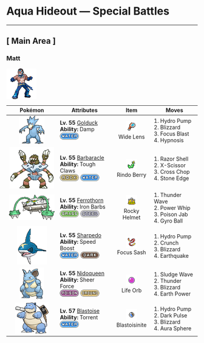 # Aqua Hideout — Special Battles

---

## [ Main Area ]


### Matt

![Matt](../../assets/important_trainers/matt.png "Matt")

| Pokémon | Attributes | Item | Moves |
|:-------:|------------|:----:|-------|
| ![Golduck](../../assets/sprites/golduck/front.gif "Golduck: Golduck is the fastest swimmer among all Pokémon. It swims effortlessly, even in a rough, stormy sea. It sometimes rescues people from wrecked ships floundering in high seas.") | **Lv. 55** [Golduck](../../pokemon/golduck.md)<br>**Ability:** <span class="tooltip" title="Prevents the use of self-destructing moves.">Damp</span><br>![water](../../assets/types/water.png) | ![Wide Lens](../../assets/items/wide_lens.png "Wide Lens")<br><span class="tooltip" title="Held: Increases the accuracy of any move the holder uses by 10% (multiplied; i.e. 70% accuracy is increased to 77%).">Wide Lens</span> | 1. <span class="tooltip" title="The foe is blasted by a huge volume of water launched under great pressure. ">Hydro Pump</span><br>2. <span class="tooltip" title="A howling blizzard is summoned to strike the foe. It may also freeze the target solid.">Blizzard</span><br>3. <span class="tooltip" title="The user heightens its mental focus and unleashes its power. It may also lower the target’s Sp. Def.">Focus Blast</span><br>4. <span class="tooltip" title="The user employs hypnotic suggestion to make the target fall into a deep sleep.">Hypnosis</span> |
| ![Barbaracle](../../assets/sprites/barbaracle/front.gif "Barbaracle: Barbaracle’s legs and hands have minds of their own, and they will move independently. But they usually follow the head’s orders.") | **Lv. 55** [Barbaracle](../../pokemon/barbaracle.md)<br>**Ability:** <span class="tooltip" title="Powers up moves that make direct contact.">Tough Claws</span><br>![rock](../../assets/types/rock.png) ![water](../../assets/types/water.png) | ![Rindo Berry](../../assets/items/rindo_berry.png "Rindo Berry")<br><span class="tooltip" title="Held in battle :   When the holder would take super-effective grass-type damage, it consumes this item to halve the amount of damage taken.">Rindo Berry</span> | 1. <span class="tooltip" title="Inflicts regular damage.  Has a 50% chance to lower the target's Defense by one stage.">Razor Shell</span><br>2. <span class="tooltip" title="The user slashes at the foe by crossing its scythes or claws as if they were a pair of scissors.">X-Scissor</span><br>3. <span class="tooltip" title="The user delivers a double chop with its forearms crossed. It has a high critical-hit ratio.">Cross Chop</span><br>4. <span class="tooltip" title="The user stabs the foe with a sharpened stone. It has a high critical-hit ratio. ">Stone Edge</span> |
| ![Ferrothorn](../../assets/sprites/ferrothorn/front.gif "Ferrothorn: They attach themselves to cave ceilings, firing steel spikes at targets passing beneath them.") | **Lv. 55** [Ferrothorn](../../pokemon/ferrothorn.md)<br>**Ability:** <span class="tooltip" title="Inflicts damage to the attacker on contact.">Iron Barbs</span><br>![grass](../../assets/types/grass.png) ![steel](../../assets/types/steel.png) | ![Rocky Helmet](../../assets/items/rocky_helmet.png "Rocky Helmet")<br><span class="tooltip" title="Held :   When the holder is hit by a contact move, the attacking Pokémon takes 1/6 its max HP in damage.">Rocky Helmet</span> | 1. <span class="tooltip" title="A weak electric charge is launched at the foe. It causes paralysis if it hits.">Thunder Wave</span><br>2. <span class="tooltip" title="The user violently whirls its vines or tentacles to harshly lash the foe. ">Power Whip</span><br>3. <span class="tooltip" title="The foe is stabbed with a tentacle or arm steeped in poison. It may also poison the foe.">Poison Jab</span><br>4. <span class="tooltip" title="The user tackles the foe with a high-speed spin. The slower the user, the greater the damage.">Gyro Ball</span> |
| ![Sharpedo](../../assets/sprites/sharpedo/front.gif "Sharpedo: Sharpedo can swim at speeds of up to 75 mph by jetting seawater out of its backside. This Pokémon’s drawback is its inability to swim long distances.") | **Lv. 55** [Sharpedo](../../pokemon/sharpedo.md)<br>**Ability:** <span class="tooltip" title="Its Speed stat is gradually boosted.">Speed Boost</span><br>![water](../../assets/types/water.png) ![dark](../../assets/types/dark.png) | ![Focus Sash](../../assets/items/focus_sash.png "Focus Sash")<br><span class="tooltip" title="Held: If the holder has full HP and is attacked for regular damage that would faint it, this item is consumed and prevents the holder's HP from lowering below 1.  This effect works against multi-hit attacks, but does not work against the effects of Doom Desire or Future Sight.">Focus Sash</span> | 1. <span class="tooltip" title="The foe is blasted by a huge volume of water launched under great pressure. ">Hydro Pump</span><br>2. <span class="tooltip" title="The user crunches up the foe with sharp fangs. It may also lower the target’s Defense stat.">Crunch</span><br>3. <span class="tooltip" title="A howling blizzard is summoned to strike the foe. It may also freeze the target solid.">Blizzard</span><br>4. <span class="tooltip" title="The user sets off an earthquake that hits all the Pokémon in the battle. ">Earthquake</span> |
| ![Nidoqueen](../../assets/sprites/nidoqueen/front.gif "Nidoqueen: Nidoqueen’s body is encased in extremely hard scales. It is adept at sending foes flying with harsh tackles. This Pokémon is at its strongest when it is defending its young.") | **Lv. 55** [Nidoqueen](../../pokemon/nidoqueen.md)<br>**Ability:** <span class="tooltip" title="Removes additional effects to increase move damage.">Sheer Force</span><br>![poison](../../assets/types/poison.png) ![ground](../../assets/types/ground.png) | ![Life Orb](../../assets/items/life_orb.png "Life Orb")<br><span class="tooltip" title="Held: Damage from the holder's moves is increased by 30%.  On each turn the holder uses a damage-inflicting move, it takes 10% its max HP in damage.">Life Orb</span> | 1. <span class="tooltip" title="Inflicts regular damage.  Has a 10% chance to poison the target.">Sludge Wave</span><br>2. <span class="tooltip" title="A wicked thunderbolt is dropped on the foe to inflict damage. It may also leave the target paralyzed.">Thunder</span><br>3. <span class="tooltip" title="A howling blizzard is summoned to strike the foe. It may also freeze the target solid.">Blizzard</span><br>4. <span class="tooltip" title="The user makes the ground under the foe erupt with power. It may also lower the target’s Sp. Def.">Earth Power</span> |
| ![Blastoise](../../assets/sprites/blastoise/front.gif "Blastoise: Blastoise has water spouts that protrude from its shell. The water spouts are very accurate. They can shoot bullets of water with enough accuracy to strike empty cans from a distance of over 160 feet.") | **Lv. 57** [Blastoise](../../pokemon/blastoise.md)<br>**Ability:** <span class="tooltip" title="Powers up Water-type moves when the Pokémon is in trouble.">Torrent</span><br>![water](../../assets/types/water.png) | ![Blastoisinite](../../assets/items/blastoisinite.png "Blastoisinite")<br><span class="tooltip" title="Held: Allows Blastoise to Mega Evolve into Mega Blastoise.">Blastoisinite</span> | 1. <span class="tooltip" title="The foe is blasted by a huge volume of water launched under great pressure. ">Hydro Pump</span><br>2. <span class="tooltip" title="The user releases a horrible aura imbued with dark thoughts. It may also make the target flinch.">Dark Pulse</span><br>3. <span class="tooltip" title="A howling blizzard is summoned to strike the foe. It may also freeze the target solid.">Blizzard</span><br>4. <span class="tooltip" title="The user looses a blast of aura power from deep within its body. This move is certain to hit.">Aura Sphere</span> |

